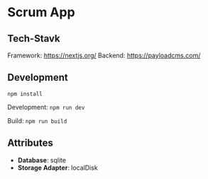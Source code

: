 # Scrum App

## Tech-Stavk

Framework: https://nextjs.org/
Backend: https://payloadcms.com/

## Development

`npm install`

Development:
`npm run dev`

Build:
`npm run build`

## Attributes

- **Database**: sqlite
- **Storage Adapter**: localDisk

